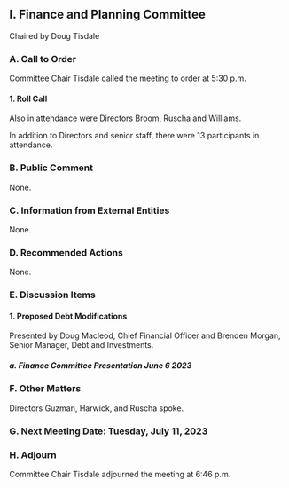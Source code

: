 ## I. Finance and Planning Committee

Chaired by Doug Tisdale

### A. Call to Order

Committee Chair Tisdale called the meeting to order at 5:30 p.m.

#### 1. Roll Call

Also in attendance were Directors Broom, Ruscha and Williams.

In addition to Directors and senior staff, there were 13 participants in attendance.

### B. Public Comment

None.

### C. Information from External Entities

None.

### D. Recommended Actions

None.

### E. Discussion Items

#### 1. Proposed Debt Modifications

Presented by Doug Macleod, Chief Financial Officer and Brenden Morgan, Senior Manager, Debt and Investments.

##### a. Finance Committee Presentation June 6 2023

### F. Other Matters

Directors Guzman, Harwick, and Ruscha spoke.

### G. Next Meeting Date: Tuesday, July 11, 2023

### H. Adjourn

Committee Chair Tisdale adjourned the meeting at 6:46 p.m.